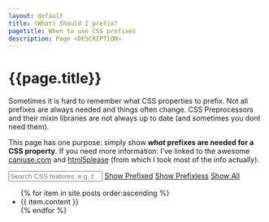 ```yaml
---
layout: default
title: (What) Should I prefix?
pagetitle: When to use CSS prefixes
description: Page <DESCRIPTION>
---
```


# {{page.title}}

Sometimes it is hard to remember what CSS properties to prefix. Not all prefixes are always needed and things often change. CSS Preprocessors and their mixin libraries are not always up to date (and sometimes you dont need them).

This page has one purpose: simply show **_what_ prefixes are needed for a CSS property**. If you need more information: I've linked to the awesome [caniuse.com](http://caniuse.com) and [html5please](http://html5please.com) (from which I took most of the info actually).


<input class="search" name="search" id="search" type="search" placeholder="Search CSS features: e.g. box-shadow" />
<a href="#" class="filter" id="filter-prefixed">Show Prefixed</a>
<a href="#" class="filter" id="filter-prefixless">Show Prefixless</a>
<a href="#" class="filter" id="filter-none">Show All</a>

<div id="feature-list">
<ul class="list">
{% for item in site.posts order:ascending %}
<li>{{ item.content }}</li>
{% endfor %}
</ul>
</div>